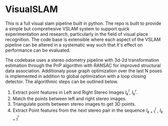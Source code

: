 # VisualSLAM
This is a full visual slam pipeline built in python. The repo is built to provide a simple but comprehesive VSLAM system to support quick experimentation and research, particularly in the field of visual place recognition. The code base is extensible where each aspect of the VSLAM pipeline can be altered in a systematic way such that it's effect on performance can be evaluated. 

The codebase uses a stereo odometry pipeline with 3d-2d transformation estimation through the PnP algorithm with RANSAC for improved structural data association. Additionaly pose graph optimization over the last N poses is implemented in addition to global optimization with a loop closing detector. The algorithmic steps can be outlined below. 

1. Extract point features in Left and Right Stereo Images $I^{l}_k$,  $I^{r}_k$.
2. Match the points between left and right stereo images.
3. Triangulate points between stereo images to get 3D points.
4. Extract Point features from the next stereo pair in the sequence $I^{l}_{k+1}$ , $I^{r}_{k+1}$
